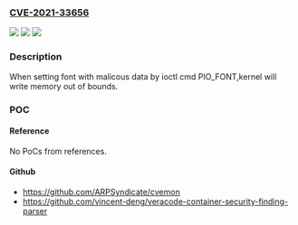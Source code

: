 ### [CVE-2021-33656](https://cve.mitre.org/cgi-bin/cvename.cgi?name=CVE-2021-33656)
![](https://img.shields.io/static/v1?label=Product&message=openEuler%3Akernel&color=blue)
![](https://img.shields.io/static/v1?label=Version&message=n%2Fa&color=blue)
![](https://img.shields.io/static/v1?label=Vulnerability&message=CWE-787%20Out-of-bounds%20Write&color=brighgreen)

### Description

When setting font with malicous data by ioctl cmd PIO_FONT,kernel will write memory out of bounds.

### POC

#### Reference
No PoCs from references.

#### Github
- https://github.com/ARPSyndicate/cvemon
- https://github.com/vincent-deng/veracode-container-security-finding-parser

